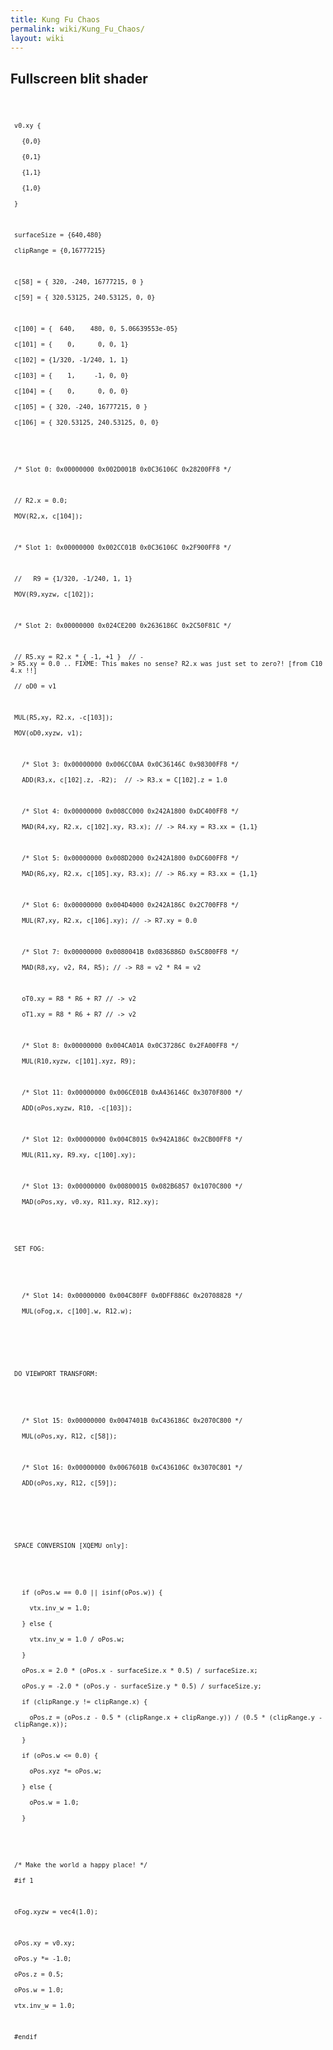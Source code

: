 ```yaml
---
title: Kung Fu Chaos
permalink: wiki/Kung_Fu_Chaos/
layout: wiki
---
```


Fullscreen blit shader
----------------------

<code>

` v0.xy {`  
`   {0,0}`  
`   {0,1}`  
`   {1,1}`  
`   {1,0}`  
` }`  
` `  
` surfaceSize = {640,480}`  
` clipRange = {0,16777215}`  
` `  
` c[58] = { 320, -240, 16777215, 0 }`  
` c[59] = { 320.53125, 240.53125, 0, 0}`  
` `  
` c[100] = {  640,    480, 0, 5.06639553e-05}`  
` c[101] = {    0,      0, 0, 1}`  
` c[102] = {1/320, -1/240, 1, 1}`  
` c[103] = {    1,     -1, 0, 0}`  
` c[104] = {    0,      0, 0, 0}`  
` c[105] = { 320, -240, 16777215, 0 }`  
` c[106] = { 320.53125, 240.53125, 0, 0} `  
` `  
` `  
` /* Slot 0: 0x00000000 0x002D001B 0x0C36106C 0x28200FF8 */`  
` `  
` // R2.x = 0.0;`  
` MOV(R2,x, c[104]);`  
` `  
` /* Slot 1: 0x00000000 0x002CC01B 0x0C36106C 0x2F900FF8 */`  
` `  
` //   R9 = {1/320, -1/240, 1, 1}`  
` MOV(R9,xyzw, c[102]);`  
` `  
` /* Slot 2: 0x00000000 0x024CE200 0x2636186C 0x2C50F81C */`  
` `  
` // R5.xy = R2.x * { -1, +1 }  // -> R5.xy = 0.0 .. FIXME: This makes no sense? R2.x was just set to zero?! [from C104.x !!]`  
` // oD0 = v1`  
` `  
` MUL(R5,xy, R2.x, -c[103]);`  
` MOV(oD0,xyzw, v1);`  
` `  
`   /* Slot 3: 0x00000000 0x006CC0AA 0x0C36146C 0x98300FF8 */`  
`   ADD(R3,x, c[102].z, -R2);  // -> R3.x = C[102].z = 1.0`  
` `  
`   /* Slot 4: 0x00000000 0x008CC000 0x242A1800 0xDC400FF8 */`  
`   MAD(R4,xy, R2.x, c[102].xy, R3.x); // -> R4.xy = R3.xx = {1,1}`  
` `  
`   /* Slot 5: 0x00000000 0x008D2000 0x242A1800 0xDC600FF8 */`  
`   MAD(R6,xy, R2.x, c[105].xy, R3.x); // -> R6.xy = R3.xx = {1,1}`  
` `  
`   /* Slot 6: 0x00000000 0x004D4000 0x242A186C 0x2C700FF8 */`  
`   MUL(R7,xy, R2.x, c[106].xy); // -> R7.xy = 0.0`  
` `  
`   /* Slot 7: 0x00000000 0x0080041B 0x0836886D 0x5C800FF8 */`  
`   MAD(R8,xy, v2, R4, R5); // -> R8 = v2 * R4 = v2`  
` `  
`   oT0.xy = R8 * R6 + R7 // -> v2`  
`   oT1.xy = R8 * R6 + R7 // -> v2`  
` `  
`   /* Slot 8: 0x00000000 0x004CA01A 0x0C37286C 0x2FA00FF8 */`  
`   MUL(R10,xyzw, c[101].xyz, R9);`  
` `  
`   /* Slot 11: 0x00000000 0x006CE01B 0xA436146C 0x3070F800 */`  
`   ADD(oPos,xyzw, R10, -c[103]);`  
` `  
`   /* Slot 12: 0x00000000 0x004C8015 0x942A186C 0x2CB00FF8 */`  
`   MUL(R11,xy, R9.xy, c[100].xy);`  
` `  
`   /* Slot 13: 0x00000000 0x00800015 0x082B6857 0x1070C800 */`  
`   MAD(oPos,xy, v0.xy, R11.xy, R12.xy);`  
` `  
` `  
` SET FOG:`  
` `  
` `  
`   /* Slot 14: 0x00000000 0x004C80FF 0x0DFF886C 0x20708828 */`  
`   MUL(oFog,x, c[100].w, R12.w);`  
` `  
` `  
` `  
` DO VIEWPORT TRANSFORM:`  
` `  
` `  
`   /* Slot 15: 0x00000000 0x0047401B 0xC436186C 0x2070C800 */`  
`   MUL(oPos,xy, R12, c[58]);`  
` `  
`   /* Slot 16: 0x00000000 0x0067601B 0xC436106C 0x3070C801 */`  
`   ADD(oPos,xy, R12, c[59]);`  
` `  
` `  
` `  
` SPACE CONVERSION [XQEMU only]:`  
` `  
` `  
`   if (oPos.w == 0.0 || isinf(oPos.w)) {`  
`     vtx.inv_w = 1.0;`  
`   } else {`  
`     vtx.inv_w = 1.0 / oPos.w;`  
`   }`  
`   oPos.x = 2.0 * (oPos.x - surfaceSize.x * 0.5) / surfaceSize.x;`  
`   oPos.y = -2.0 * (oPos.y - surfaceSize.y * 0.5) / surfaceSize.y;`  
`   if (clipRange.y != clipRange.x) {`  
`     oPos.z = (oPos.z - 0.5 * (clipRange.x + clipRange.y)) / (0.5 * (clipRange.y - clipRange.x));`  
`   }`  
`   if (oPos.w <= 0.0) {`  
`     oPos.xyz *= oPos.w;`  
`   } else {`  
`     oPos.w = 1.0;`  
`   }`  
` `  
` `  
` /* Make the world a happy place! */`  
` #if 1`  
` `  
` oFog.xyzw = vec4(1.0);`  
` `  
` oPos.xy = v0.xy;`  
` oPos.y *= -1.0;`  
` oPos.z = 0.5;`  
` oPos.w = 1.0;`  
` vtx.inv_w = 1.0;`  
` `  
` #endif`  
` `

</code>
